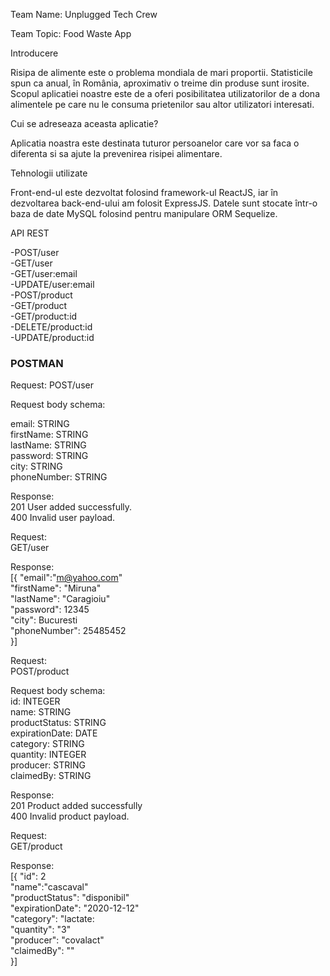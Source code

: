 

Team Name: Unplugged Tech Crew

Team Topic: Food Waste App

Introducere

Risipa de alimente este o problema mondiala de mari proportii. Statisticile spun ca anual, în România, aproximativ o treime din produse sunt irosite.
Scopul aplicatiei noastre este de a oferi posibilitatea utilizatorilor de a dona alimentele pe care nu le consuma prietenilor sau altor utilizatori interesati.

Cui se adreseaza aceasta aplicatie?

Aplicatia noastra este destinata tuturor persoanelor care vor sa faca o diferenta si sa ajute la prevenirea risipei alimentare.

Tehnologii utilizate

Front-end-ul este dezvoltat folosind framework-ul ReactJS, iar în dezvoltarea back-end-ului am folosit ExpressJS. Datele sunt stocate într-o baza de date MySQL folosind pentru manipulare ORM Sequelize.

API REST

-POST/user  
-GET/user  
-GET/user:email  
-UPDATE/user:email  
-POST/product    
-GET/product   
-GET/product:id   
-DELETE/product:id   
-UPDATE/product:id    

### POSTMAN ###

Request:
POST/user

Request body schema:

email: STRING   
firstName: STRING  
lastName: STRING    
password: STRING   
city: STRING  
phoneNumber: STRING  

Response:  
201 User added successfully.  
400 Invalid user payload.   

Request:  
GET/user   

Response:  
[{
"email":"m@yahoo.com"  
"firstName": "Miruna"  
"lastName": "Caragioiu"  
"password": 12345  
"city": Bucuresti  
"phoneNumber": 25485452  
}]


Request:  
POST/product  

Request body schema:   
id: INTEGER   
name: STRING   
productStatus: STRING   
expirationDate: DATE   
category: STRING   
quantity: INTEGER   
producer: STRING   
claimedBy: STRING   

Response:    
201 Product added successfully   
400 Invalid product payload.   

Request:  
GET/product  

Response:   
[{
"id": 2  
"name":"cascaval"  
"productStatus": "disponibil"  
"expirationDate": "2020-12-12"  
"category": "lactate:  
"quantity": "3"  
"producer": "covalact"  
"claimedBy": ""  
}]
